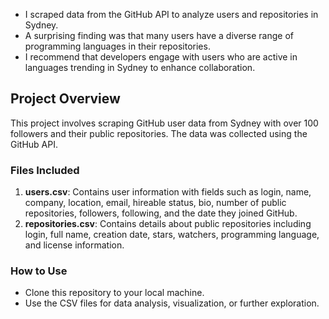 - I scraped data from the GitHub API to analyze users and repositories in Sydney.
- A surprising finding was that many users have a diverse range of programming languages in their repositories.
- I recommend that developers engage with users who are active in languages trending in Sydney to enhance collaboration.

## Project Overview
This project involves scraping GitHub user data from Sydney with over 100 followers and their public repositories. The data was collected using the GitHub API.

### Files Included
1. **users.csv**: Contains user information with fields such as login, name, company, location, email, hireable status, bio, number of public repositories, followers, following, and the date they joined GitHub.
2. **repositories.csv**: Contains details about public repositories including login, full name, creation date, stars, watchers, programming language, and license information.

### How to Use
- Clone this repository to your local machine.
- Use the CSV files for data analysis, visualization, or further exploration.
